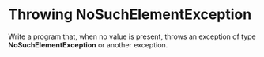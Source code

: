 # Throwing NoSuchElementException
Write a program that, when no value is present, throws an exception of type **NoSuchElementException** or another exception.
